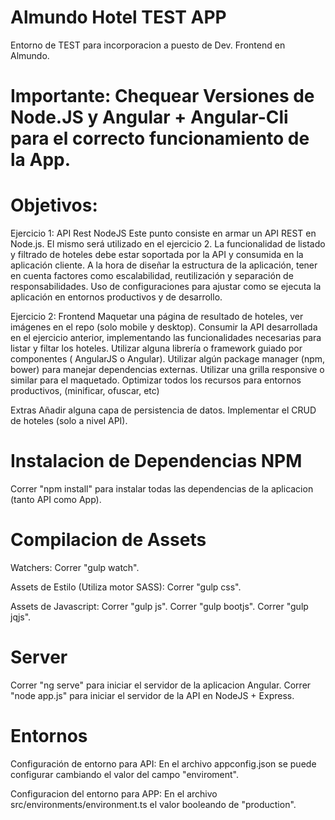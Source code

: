 # Almundo Hotel TEST APP
Entorno de TEST para incorporacion a puesto de Dev. Frontend en Almundo.

# Importante: Chequear Versiones de Node.JS y Angular + Angular-Cli para el correcto funcionamiento de la App.

# Objetivos:
Ejercicio 1: API Rest NodeJS
Este punto consiste en armar un API REST en Node.js. El mismo será utilizado en el ejercicio 2.
La funcionalidad de listado y filtrado de hoteles debe estar soportada por la API y
consumida en la aplicación cliente.
A la hora de diseñar la estructura de la aplicación, tener en cuenta factores como
escalabilidad, reutilización y separación de responsabilidades.
Uso de configuraciones para ajustar como se ejecuta la aplicación en entornos productivos
y de desarrollo.

Ejercicio 2: Frontend
Maquetar una página de resultado de hoteles, ver imágenes en el repo (solo mobile y desktop).
Consumir la API desarrollada en el ejercicio anterior, implementando las funcionalidades
necesarias para listar y filtar los hoteles.
Utilizar alguna librería o framework guiado por componentes ( AngularJS o Angular).
Utilizar algún package manager (npm, bower) para manejar dependencias externas.
Utilizar una grilla responsive o similar para el maquetado.
Optimizar todos los recursos para entornos productivos, (minificar, ofuscar, etc)

Extras
Añadir alguna capa de persistencia de datos.
Implementar el CRUD de hoteles (solo a nivel API).

# Instalacion de Dependencias NPM
Correr "npm install" para instalar todas las dependencias de la aplicacion (tanto API como App).

# Compilacion de Assets
Watchers:
Correr "gulp watch".

Assets de Estilo (Utiliza motor SASS):
Correr "gulp css".

Assets de Javascript:
Correr "gulp js".
Correr "gulp bootjs".
Correr "gulp jqjs".

# Server
Correr "ng serve" para iniciar el servidor de la aplicacion Angular.
Correr "node app.js" para iniciar el servidor de la API en NodeJS + Express.

# Entornos
Configuración de entorno para API:
En el archivo appconfig.json se puede configurar cambiando el valor del campo "enviroment".

Configuracion del entorno para APP:
En el archivo src/environments/environment.ts el valor booleando de "production".
